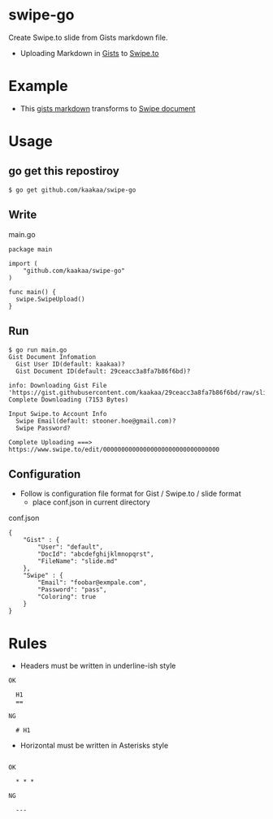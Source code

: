 swipe-go
========

Create Swipe.to slide from Gists markdown file.

* Uploading Markdown in [Gists](https://gist.github.com/ "Gists") to [Swipe.to](https://www.swipe.to/markdown/ "Swipe.to")

Example
=======

* This [gists markdown](https://gist.github.com/kaakaa/29ceacc3a8fa7b86f6bd "gists markdown") transforms to [Swipe document](https://www.swipe.to/0913ck "Swipe document")

Usage
=====

go get this repostiroy
----------------------

```
$ go get github.com/kaakaa/swipe-go
```

Write
-----

main.go
```
package main

import (
	"github.com/kaakaa/swipe-go"
)

func main() {
  swipe.SwipeUpload()
}
```

Run
---

```
$ go run main.go
Gist Document Infomation
  Gist User ID(default: kaakaa)?
  Gist Document ID(default: 29ceacc3a8fa7b86f6bd)?

info: Downloading Gist File 'https://gist.githubusercontent.com/kaakaa/29ceacc3a8fa7b86f6bd/raw/slide.md'
Complete Downloading (7153 Bytes)

Input Swipe.to Account Info
  Swipe Email(default: stooner.hoe@gmail.com)?
  Swipe Password?

Complete Uploading ===> https://www.swipe.to/edit/00000000000000000000000000000000

```

Configuration
-------------

* Follow is configuration file format for Gist / Swipe.to / slide format
  * place conf.json in current directory

conf.json
```
{
	"Gist" : {
		"User": "default",
		"DocId": "abcdefghijklmnopqrst",
		"FileName": "slide.md"
	},
	"Swipe" : {
		"Email": "foobar@exmpale.com",
		"Password": "pass",
		"Coloring": true
	}
}
```

Rules
=====

* Headers must be written in underline-ish style

```
OK

  H1
  ==
```

```
NG

  # H1
```

* Horizontal must be written in Asterisks style

```

OK

  * * *
```

```
NG

  ---
```
